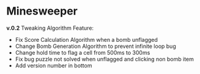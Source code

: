 # Minesweeper
**v.0.2**
Tweaking Algorithm
Feature:
- Fix Score Calculation Algorithm when a bomb unflagged
- Change Bomb Generation Algorithm to prevent infinite loop bug
- Change hold time to flag a cell from 500ms to 300ms
- Fix bug puzzle not solved when unflagged and clicking non bomb item
- Add version number in bottom